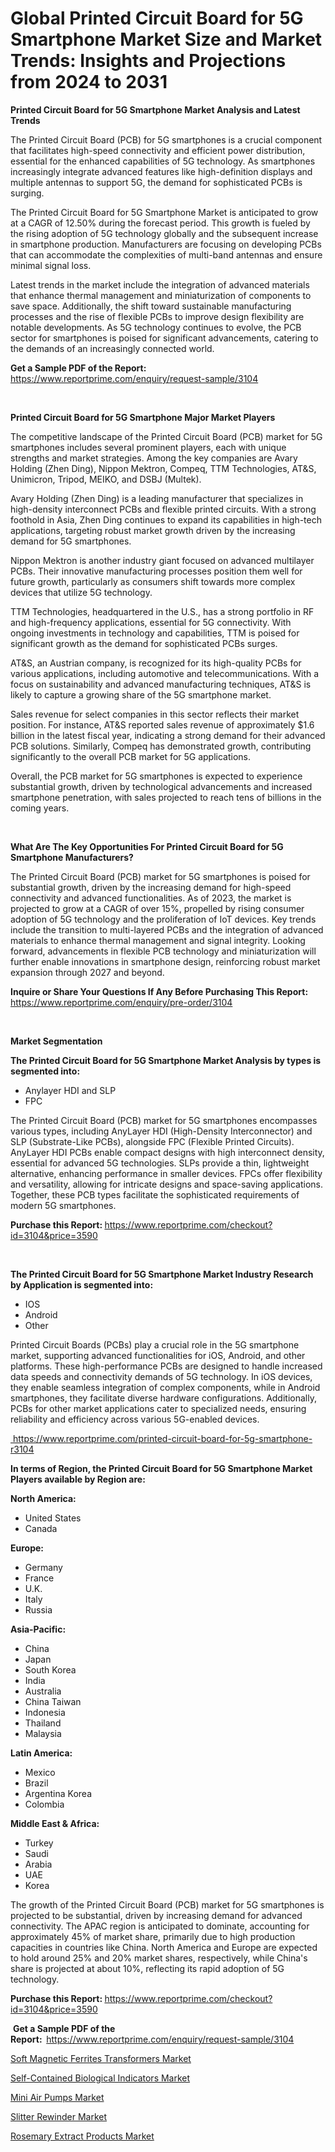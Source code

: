 <p><h1>Global Printed Circuit Board for 5G Smartphone Market Size and Market Trends: Insights and Projections from 2024 to 2031</h1></p><p><strong>Printed Circuit Board for 5G Smartphone Market Analysis and Latest Trends</strong></p>
<p><p>The Printed Circuit Board (PCB) for 5G smartphones is a crucial component that facilitates high-speed connectivity and efficient power distribution, essential for the enhanced capabilities of 5G technology. As smartphones increasingly integrate advanced features like high-definition displays and multiple antennas to support 5G, the demand for sophisticated PCBs is surging.</p><p>The Printed Circuit Board for 5G Smartphone Market is anticipated to grow at a CAGR of 12.50% during the forecast period. This growth is fueled by the rising adoption of 5G technology globally and the subsequent increase in smartphone production. Manufacturers are focusing on developing PCBs that can accommodate the complexities of multi-band antennas and ensure minimal signal loss.</p><p>Latest trends in the market include the integration of advanced materials that enhance thermal management and miniaturization of components to save space. Additionally, the shift toward sustainable manufacturing processes and the rise of flexible PCBs to improve design flexibility are notable developments. As 5G technology continues to evolve, the PCB sector for smartphones is poised for significant advancements, catering to the demands of an increasingly connected world.</p></p>
<p><strong>Get a Sample PDF of the Report:&nbsp;</strong> <a href="https://www.reportprime.com/enquiry/request-sample/3104">https://www.reportprime.com/enquiry/request-sample/3104</a></p>
<p>&nbsp;</p>
<p><strong>Printed Circuit Board for 5G Smartphone Major Market Players</strong></p>
<p><p>The competitive landscape of the Printed Circuit Board (PCB) market for 5G smartphones includes several prominent players, each with unique strengths and market strategies. Among the key companies are Avary Holding (Zhen Ding), Nippon Mektron, Compeq, TTM Technologies, AT&S, Unimicron, Tripod, MEIKO, and DSBJ (Multek).</p><p>Avary Holding (Zhen Ding) is a leading manufacturer that specializes in high-density interconnect PCBs and flexible printed circuits. With a strong foothold in Asia, Zhen Ding continues to expand its capabilities in high-tech applications, targeting robust market growth driven by the increasing demand for 5G smartphones.</p><p>Nippon Mektron is another industry giant focused on advanced multilayer PCBs. Their innovative manufacturing processes position them well for future growth, particularly as consumers shift towards more complex devices that utilize 5G technology.</p><p>TTM Technologies, headquartered in the U.S., has a strong portfolio in RF and high-frequency applications, essential for 5G connectivity. With ongoing investments in technology and capabilities, TTM is poised for significant growth as the demand for sophisticated PCBs surges.</p><p>AT&S, an Austrian company, is recognized for its high-quality PCBs for various applications, including automotive and telecommunications. With a focus on sustainability and advanced manufacturing techniques, AT&S is likely to capture a growing share of the 5G smartphone market.</p><p>Sales revenue for select companies in this sector reflects their market position. For instance, AT&S reported sales revenue of approximately $1.6 billion in the latest fiscal year, indicating a strong demand for their advanced PCB solutions. Similarly, Compeq has demonstrated growth, contributing significantly to the overall PCB market for 5G applications.</p><p>Overall, the PCB market for 5G smartphones is expected to experience substantial growth, driven by technological advancements and increased smartphone penetration, with sales projected to reach tens of billions in the coming years.</p></p>
<p>&nbsp;</p>
<p><strong>What Are The Key Opportunities For Printed Circuit Board for 5G Smartphone Manufacturers?</strong></p>
<p><p>The Printed Circuit Board (PCB) market for 5G smartphones is poised for substantial growth, driven by the increasing demand for high-speed connectivity and advanced functionalities. As of 2023, the market is projected to grow at a CAGR of over 15%, propelled by rising consumer adoption of 5G technology and the proliferation of IoT devices. Key trends include the transition to multi-layered PCBs and the integration of advanced materials to enhance thermal management and signal integrity. Looking forward, advancements in flexible PCB technology and miniaturization will further enable innovations in smartphone design, reinforcing robust market expansion through 2027 and beyond.</p></p>
<p><strong>Inquire or Share Your Questions If Any Before Purchasing This Report:</strong> <a href="https://www.reportprime.com/enquiry/pre-order/3104">https://www.reportprime.com/enquiry/pre-order/3104</a></p>
<p>&nbsp;</p>
<p><strong>Market Segmentation</strong></p>
<p><strong>The Printed Circuit Board for 5G Smartphone Market Analysis by types is segmented into:</strong></p>
<p><ul><li>Anylayer HDI and SLP</li><li>FPC</li></ul></p>
<p><p>The Printed Circuit Board (PCB) market for 5G smartphones encompasses various types, including AnyLayer HDI (High-Density Interconnector) and SLP (Substrate-Like PCBs), alongside FPC (Flexible Printed Circuits). AnyLayer HDI PCBs enable compact designs with high interconnect density, essential for advanced 5G technologies. SLPs provide a thin, lightweight alternative, enhancing performance in smaller devices. FPCs offer flexibility and versatility, allowing for intricate designs and space-saving applications. Together, these PCB types facilitate the sophisticated requirements of modern 5G smartphones.</p></p>
<p><strong>Purchase this Report:&nbsp;</strong><a href="https://www.reportprime.com/checkout?id=3104&price=3590">https://www.reportprime.com/checkout?id=3104&price=3590</a></p>
<p>&nbsp;</p>
<p><strong>The Printed Circuit Board for 5G Smartphone Market Industry Research by Application is segmented into:</strong></p>
<p><ul><li>IOS</li><li>Android</li><li>Other</li></ul></p>
<p><p>Printed Circuit Boards (PCBs) play a crucial role in the 5G smartphone market, supporting advanced functionalities for iOS, Android, and other platforms. These high-performance PCBs are designed to handle increased data speeds and connectivity demands of 5G technology. In iOS devices, they enable seamless integration of complex components, while in Android smartphones, they facilitate diverse hardware configurations. Additionally, PCBs for other market applications cater to specialized needs, ensuring reliability and efficiency across various 5G-enabled devices.</p></p>
<p><a href="https://www.reportprime.com/printed-circuit-board-for-5g-smartphone-r3104">&nbsp;https://www.reportprime.com/printed-circuit-board-for-5g-smartphone-r3104</a></p>
<p><strong>In terms of Region, the Printed Circuit Board for 5G Smartphone Market Players available by Region are:</strong></p>
<p>
    <p> <strong> North America: </strong>
        <ul>
            <li>United States</li>
            <li>Canada</li>
        </ul>
        </p> 
    <p> <strong> Europe: </strong>
        <ul>
            <li>Germany</li>
            <li>France</li>
            <li>U.K.</li>
            <li>Italy</li>
            <li>Russia</li>
        </ul>
        </p> 
    <p> <strong> Asia-Pacific: </strong>
        <ul>
            <li>China</li>
            <li>Japan</li>
            <li>South Korea</li>
            <li>India</li>
            <li>Australia</li>
            <li>China Taiwan</li>
            <li>Indonesia</li>
            <li>Thailand</li>
            <li>Malaysia</li>
        </ul>
        </p> 
    <p> <strong> Latin America: </strong>
        <ul>
            <li>Mexico</li>
            <li>Brazil</li>
            <li>Argentina Korea</li>
            <li>Colombia</li>
        </ul>
        </p> 
    <p> <strong> Middle East & Africa: </strong>
        <ul>
            <li>Turkey</li>
            <li>Saudi</li>
            <li>Arabia</li>
            <li>UAE</li>
            <li>Korea</li>
        </ul>
    </p>
    </p>
<p><p>The growth of the Printed Circuit Board (PCB) market for 5G smartphones is projected to be substantial, driven by increasing demand for advanced connectivity. The APAC region is anticipated to dominate, accounting for approximately 45% of market share, primarily due to high production capacities in countries like China. North America and Europe are expected to hold around 25% and 20% market shares, respectively, while China's share is projected at about 10%, reflecting its rapid adoption of 5G technology.</p></p>
<p><strong>Purchase this Report: </strong><a href="https://www.reportprime.com/checkout?id=3104&price=3590">https://www.reportprime.com/checkout?id=3104&price=3590</a></p>
<p>&nbsp;<strong>Get a Sample PDF of the Report:&nbsp;&nbsp;</strong><a href="https://www.reportprime.com/enquiry/request-sample/3104">https://www.reportprime.com/enquiry/request-sample/3104</a></p>
<p><strong></strong></p>
<p><p><a href="https://github.com/MaryNelson695/Market-Research-Report-List-1/blob/main/soft-magnetic-ferrites-transformers-market.md">Soft Magnetic Ferrites Transformers Market</a></p><p><a href="https://issuu.com/reportprime-2/docs/self-contained-biological-indicator_270e0d82f9f657">Self-Contained Biological Indicators Market</a></p><p><a href="https://www.linkedin.com/pulse/global-mini-air-pumps-market-opportunities-forecast-3miic?trackingId=zQ3fccuMSyKJDYOTX3Hl3A%3D%3D">Mini Air Pumps Market</a></p><p><a href="https://www.linkedin.com/pulse/market-insights-global-slitter-rewinder-forecast-innovation-i97nc?trackingId=p46GcvuARdC8t33qpuBGHA%3D%3D">Slitter Rewinder Market</a></p><p><a href="https://issuu.com/reportprime-2/docs/rosemary-extract-products-market-si_99be4656943304">Rosemary Extract Products Market</a></p></p>